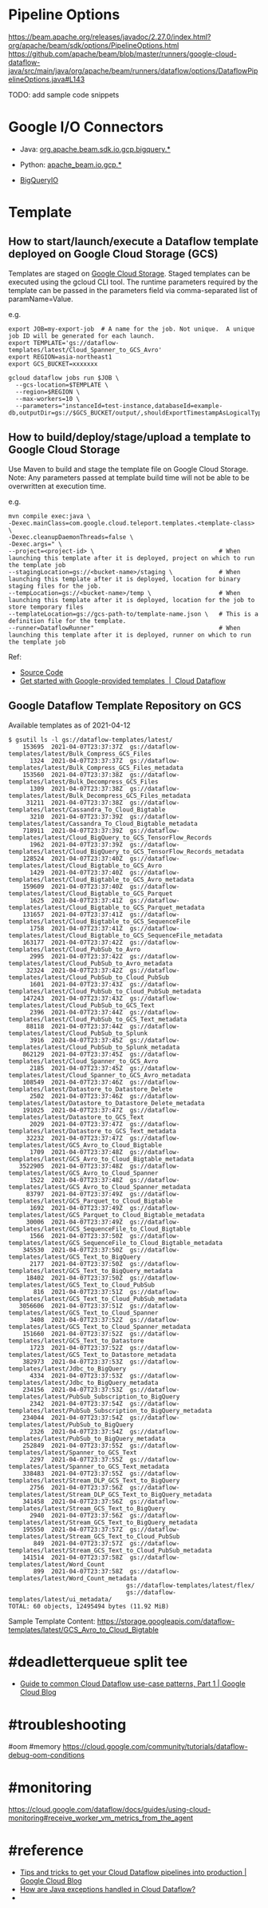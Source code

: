 # Pipeline Options

https://beam.apache.org/releases/javadoc/2.27.0/index.html?org/apache/beam/sdk/options/PipelineOptions.html
https://github.com/apache/beam/blob/master/runners/google-cloud-dataflow-java/src/main/java/org/apache/beam/runners/dataflow/options/DataflowPipelineOptions.java#L143

TODO: add sample code snippets

# Google I/O Connectors

- Java: [org.apache.beam.sdk.io.gcp.bigquery.*](https://github.com/apache/beam/tree/master/sdks/java/io/google-cloud-platform/src/main/java/org/apache/beam/sdk/io/gcp/)
- Python: [apache_beam.io.gcp.*](https://github.com/apache/beam/tree/master/sdks/python/apache_beam/io/gcp)


- [BigQueryIO](https://beam.apache.org/documentation/io/built-in/google-bigquery/)

# Template

## How to start/launch/execute a Dataflow template deployed on Google Cloud Storage (GCS)

Templates are staged on [Google Cloud Storage](#google-dataflow-template-repository-on-gcs).  Staged templates can be executed using the gcloud CLI tool.
The runtime parameters required by the template can be passed in the parameters field via comma-separated list of paramName=Value.

e.g.

```
export JOB=my-export-job  # A name for the job. Not unique.  A unique job ID will be generated for each launch.
export TEMPLATE='gs://dataflow-templates/latest/Cloud_Spanner_to_GCS_Avro'
export REGION=asia-northeast1
export GCS_BUCKET=xxxxxxx

gcloud dataflow jobs run $JOB \
  --gcs-location=$TEMPLATE \
  --region=$REGION \
  --max-workers=10 \
  --parameters="instanceId=test-instance,databaseId=example-db,outputDir=gs://$GCS_BUCKET/output/,shouldExportTimestampAsLogicalType=true"
```

## How to build/deploy/stage/upload a template to Google Cloud Storage

Use Maven to build and stage the template file on Google Cloud Storage.
Note: Any parameters passed at template build time will not be able to be overwritten at execution time.

e.g.

```
mvn compile exec:java \
-Dexec.mainClass=com.google.cloud.teleport.templates.<template-class> \
-Dexec.cleanupDaemonThreads=false \
-Dexec.args=" \
--project=<project-id> \                                   # When launching this template after it is deployed, project on which to run the template job
--stagingLocation=gs://<bucket-name>/staging \             # When launching this template after it is deployed, location for binary staging files for the job.                 
--tempLocation=gs://<bucket-name>/temp \                   # When launching this template after it is deployed, location for the job to store temporary files 
--templateLocation=gs://gcs-path-to/template-name.json \   # This is a definition file for the template.
--runner=DataflowRunner"                                   # When launching this template after it is deployed, runner on which to run the template job
```

Ref: 
- [Source Code](https://github.com/GoogleCloudPlatform/DataflowTemplates/)
- [Get started with Google-provided templates  |  Cloud Dataflow](https://cloud.google.com/dataflow/docs/guides/templates/provided-templates)

## Google Dataflow Template Repository on GCS

Available templates as of 2021-04-12

```
$ gsutil ls -l gs://dataflow-templates/latest/
    153695  2021-04-07T23:37:37Z  gs://dataflow-templates/latest/Bulk_Compress_GCS_Files
      1324  2021-04-07T23:37:37Z  gs://dataflow-templates/latest/Bulk_Compress_GCS_Files_metadata
    153560  2021-04-07T23:37:38Z  gs://dataflow-templates/latest/Bulk_Decompress_GCS_Files
      1309  2021-04-07T23:37:38Z  gs://dataflow-templates/latest/Bulk_Decompress_GCS_Files_metadata
     31211  2021-04-07T23:37:38Z  gs://dataflow-templates/latest/Cassandra_To_Cloud_Bigtable
      3210  2021-04-07T23:37:39Z  gs://dataflow-templates/latest/Cassandra_To_Cloud_Bigtable_metadata
    718911  2021-04-07T23:37:39Z  gs://dataflow-templates/latest/Cloud_BigQuery_to_GCS_TensorFlow_Records
      1962  2021-04-07T23:37:39Z  gs://dataflow-templates/latest/Cloud_BigQuery_to_GCS_TensorFlow_Records_metadata
    128524  2021-04-07T23:37:40Z  gs://dataflow-templates/latest/Cloud_Bigtable_to_GCS_Avro
      1429  2021-04-07T23:37:40Z  gs://dataflow-templates/latest/Cloud_Bigtable_to_GCS_Avro_metadata
    159609  2021-04-07T23:37:40Z  gs://dataflow-templates/latest/Cloud_Bigtable_to_GCS_Parquet
      1625  2021-04-07T23:37:41Z  gs://dataflow-templates/latest/Cloud_Bigtable_to_GCS_Parquet_metadata
    131657  2021-04-07T23:37:41Z  gs://dataflow-templates/latest/Cloud_Bigtable_to_GCS_SequenceFile
      1758  2021-04-07T23:37:41Z  gs://dataflow-templates/latest/Cloud_Bigtable_to_GCS_SequenceFile_metadata
    163177  2021-04-07T23:37:42Z  gs://dataflow-templates/latest/Cloud_PubSub_to_Avro
      2995  2021-04-07T23:37:42Z  gs://dataflow-templates/latest/Cloud_PubSub_to_Avro_metadata
     32324  2021-04-07T23:37:42Z  gs://dataflow-templates/latest/Cloud_PubSub_to_Cloud_PubSub
      1601  2021-04-07T23:37:43Z  gs://dataflow-templates/latest/Cloud_PubSub_to_Cloud_PubSub_metadata
    147243  2021-04-07T23:37:43Z  gs://dataflow-templates/latest/Cloud_PubSub_to_GCS_Text
      2396  2021-04-07T23:37:44Z  gs://dataflow-templates/latest/Cloud_PubSub_to_GCS_Text_metadata
     88118  2021-04-07T23:37:44Z  gs://dataflow-templates/latest/Cloud_PubSub_to_Splunk
      3916  2021-04-07T23:37:45Z  gs://dataflow-templates/latest/Cloud_PubSub_to_Splunk_metadata
    862129  2021-04-07T23:37:45Z  gs://dataflow-templates/latest/Cloud_Spanner_to_GCS_Avro
      2185  2021-04-07T23:37:45Z  gs://dataflow-templates/latest/Cloud_Spanner_to_GCS_Avro_metadata
    108549  2021-04-07T23:37:46Z  gs://dataflow-templates/latest/Datastore_to_Datastore_Delete
      2502  2021-04-07T23:37:46Z  gs://dataflow-templates/latest/Datastore_to_Datastore_Delete_metadata
    191025  2021-04-07T23:37:47Z  gs://dataflow-templates/latest/Datastore_to_GCS_Text
      2029  2021-04-07T23:37:47Z  gs://dataflow-templates/latest/Datastore_to_GCS_Text_metadata
     32232  2021-04-07T23:37:47Z  gs://dataflow-templates/latest/GCS_Avro_to_Cloud_Bigtable
      1709  2021-04-07T23:37:48Z  gs://dataflow-templates/latest/GCS_Avro_to_Cloud_Bigtable_metadata
   3522905  2021-04-07T23:37:48Z  gs://dataflow-templates/latest/GCS_Avro_to_Cloud_Spanner
      1522  2021-04-07T23:37:48Z  gs://dataflow-templates/latest/GCS_Avro_to_Cloud_Spanner_metadata
     83797  2021-04-07T23:37:49Z  gs://dataflow-templates/latest/GCS_Parquet_to_Cloud_Bigtable
      1692  2021-04-07T23:37:49Z  gs://dataflow-templates/latest/GCS_Parquet_to_Cloud_Bigtable_metadata
     30006  2021-04-07T23:37:49Z  gs://dataflow-templates/latest/GCS_SequenceFile_to_Cloud_Bigtable
      1566  2021-04-07T23:37:50Z  gs://dataflow-templates/latest/GCS_SequenceFile_to_Cloud_Bigtable_metadata
    345530  2021-04-07T23:37:50Z  gs://dataflow-templates/latest/GCS_Text_to_BigQuery
      2177  2021-04-07T23:37:50Z  gs://dataflow-templates/latest/GCS_Text_to_BigQuery_metadata
     18402  2021-04-07T23:37:50Z  gs://dataflow-templates/latest/GCS_Text_to_Cloud_PubSub
       816  2021-04-07T23:37:51Z  gs://dataflow-templates/latest/GCS_Text_to_Cloud_PubSub_metadata
   3056606  2021-04-07T23:37:51Z  gs://dataflow-templates/latest/GCS_Text_to_Cloud_Spanner
      3408  2021-04-07T23:37:52Z  gs://dataflow-templates/latest/GCS_Text_to_Cloud_Spanner_metadata
    151660  2021-04-07T23:37:52Z  gs://dataflow-templates/latest/GCS_Text_to_Datastore
      1723  2021-04-07T23:37:52Z  gs://dataflow-templates/latest/GCS_Text_to_Datastore_metadata
    382973  2021-04-07T23:37:53Z  gs://dataflow-templates/latest/Jdbc_to_BigQuery
      4334  2021-04-07T23:37:53Z  gs://dataflow-templates/latest/Jdbc_to_BigQuery_metadata
    234156  2021-04-07T23:37:53Z  gs://dataflow-templates/latest/PubSub_Subscription_to_BigQuery
      2342  2021-04-07T23:37:54Z  gs://dataflow-templates/latest/PubSub_Subscription_to_BigQuery_metadata
    234044  2021-04-07T23:37:54Z  gs://dataflow-templates/latest/PubSub_to_BigQuery
      2326  2021-04-07T23:37:54Z  gs://dataflow-templates/latest/PubSub_to_BigQuery_metadata
    252849  2021-04-07T23:37:55Z  gs://dataflow-templates/latest/Spanner_to_GCS_Text
      2297  2021-04-07T23:37:55Z  gs://dataflow-templates/latest/Spanner_to_GCS_Text_metadata
    338483  2021-04-07T23:37:55Z  gs://dataflow-templates/latest/Stream_DLP_GCS_Text_to_BigQuery
      2756  2021-04-07T23:37:56Z  gs://dataflow-templates/latest/Stream_DLP_GCS_Text_to_BigQuery_metadata
    341458  2021-04-07T23:37:56Z  gs://dataflow-templates/latest/Stream_GCS_Text_to_BigQuery
      2940  2021-04-07T23:37:56Z  gs://dataflow-templates/latest/Stream_GCS_Text_to_BigQuery_metadata
    195550  2021-04-07T23:37:57Z  gs://dataflow-templates/latest/Stream_GCS_Text_to_Cloud_PubSub
       849  2021-04-07T23:37:57Z  gs://dataflow-templates/latest/Stream_GCS_Text_to_Cloud_PubSub_metadata
    141514  2021-04-07T23:37:58Z  gs://dataflow-templates/latest/Word_Count
       899  2021-04-07T23:37:58Z  gs://dataflow-templates/latest/Word_Count_metadata
                                 gs://dataflow-templates/latest/flex/
                                 gs://dataflow-templates/latest/ui_metadata/
TOTAL: 60 objects, 12495494 bytes (11.92 MiB)
```

Sample Template Content:
https://storage.googleapis.com/dataflow-templates/latest/GCS_Avro_to_Cloud_Bigtable

# #deadletterqueue split tee

- [Guide to common Cloud Dataflow use-case patterns, Part 1 | Google Cloud Blog]

# #troubleshooting

#oom #memory
https://cloud.google.com/community/tutorials/dataflow-debug-oom-conditions

# #monitoring

https://cloud.google.com/dataflow/docs/guides/using-cloud-monitoring#receive_worker_vm_metrics_from_the_agent

# #reference

- [Tips and tricks to get your Cloud Dataflow pipelines into production | Google Cloud Blog](https://cloud.google.com/blog/products/data-analytics/tips-and-tricks-to-get-your-cloud-dataflow-pipelines-into-production)
- [How are Java exceptions handled in Cloud Dataflow?](https://cloud.google.com/dataflow/docs/resources/faq#how-are-java-exceptions-handled-in-cloud-dataflow)
- [Guide to common Cloud Dataflow use-case patterns, Part 1 | Google Cloud Blog]:
https://cloud.google.com/blog/products/data-analytics/guide-to-common-cloud-dataflow-use-case-patterns-part-1

